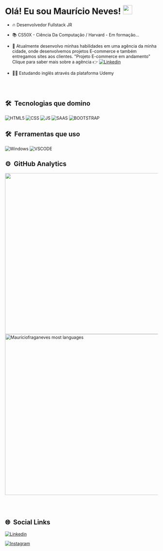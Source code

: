 <h1> Olá! Eu sou Maurício Neves! <img src="https://raw.githubusercontent.com/kaueMarques/kaueMarques/master/hi.gif" width="30px"></h1>

- 🔥 Desenvolvedor Fullstack JR 

- 📚 CS50X - Ciência Da Computação / Harvard - Em formação...

- 🤘 Atualmente desenvolvo minhas habilidades em uma agência da minha cidade, onde desenvolvemos projetos E-commerce e também entregamos sites aos clientes. "Projeto E-commerce em andamento" Clique para saber mais sobre a agência  👉 [![Linkedin](https://img.shields.io/badge/LinkedIn-0077B5?style=for-the-badge&logo=linkedin&logoColor=white)](https://www.linkedin.com/company/ag%C3%AAncia-drops/)

- 👨‍🎓 Estudando inglês através da plataforma Udemy

<br><br>

## 🛠️ &nbsp;Tecnologias que domino 

<img align="center" alt="HTML5"
src="https://img.shields.io/badge/HTML5-E34F26?style=for-the-badge&logo=html5&logoColor=white">
<img align="center" alt="CSS"
src="https://img.shields.io/badge/CSS-239120?&style=for-the-badge&logo=css3&logoColor=white">
<img align="center" alt="JS"
src="https://img.shields.io/badge/JavaScript-323330?style=for-the-badge&logo=javascript&logoColor=F7DF1E">
<img align="center" alt="SAAS"
src="https://img.shields.io/badge/Sass-CC6699?style=for-the-badge&logo=sass&logoColor=white">
<img align="center" alt="BOOTSTRAP"
src="https://img.shields.io/badge/Bootstrap-563D7C?style=for-the-badge&logo=bootstrap&logoColor=white">

## 🛠️ &nbsp;Ferramentas que uso
<img align="center" alt="Windows"
src="https://img.shields.io/badge/Windows-0078D6?style=for-the-badge&logo=windows&logoColor=white">
<img align="center" alt="VSCODE"
src="https://img.shields.io/badge/Made%20for-VSCode-1f425f.svg">


## ⚙️ &nbsp;GitHub Analytics 

<p align="left">

<img width="530em" src="https://github-readme-stats.vercel.app/api?username=Mauriciofraganeves&show_icons=true&theme=radical"/>
  
  
  <img width="530em" src="https://github-readme-stats.vercel.app/api/top-langs/?username=Mauriciofraganeves&layout-compact&theme=radical" alt="Mauriciofraganeves most languages"/>
  </p>
  
  <br><br> 
  
 ## 🌐 &nbsp;Social Links  
  
  [![Linkedin](https://img.shields.io/badge/LinkedIn-0077B5?style=for-the-badge&logo=linkedin&logoColor=white)](https://www.linkedin.com/in/maur%C3%ADcio-fraga-neves-a8587b228/)
  
  [![Instagram](https://img.shields.io/badge/Instagram-E4405F?style=for-the-badge&logo=instagram&logoColor=white)](https://www.instagram.com/mauricio_nevess/)




  
